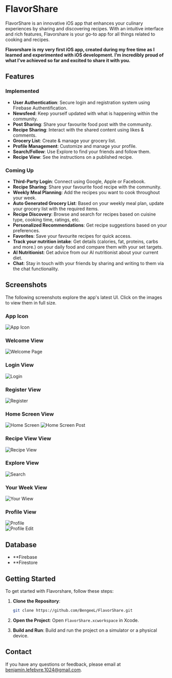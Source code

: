 # FlavorShare

FlavorShare is an innovative iOS app that enhances your culinary experiences by sharing and discovering recipes. With an intuitive interface and rich features, Flavorshare is your go-to app for all things related to cooking and recipes.

**Flavorshare is my very first iOS app, created during my free time as I learned and experimented with iOS development. I’m incredibly proud of what I’ve achieved so far and excited to share it with you.** 

## Features
### Implemented
- **User Authentication**: Secure login and registration system using Firebase Authentification.
- **Newsfeed**: Keep yourself updated with what is happening within the community.
- **Post Sharing**: Share your favourite food post with the community.
- **Recipe Sharing**: Interact with the shared content using likes & comments.
- **Grocery List**: Create & manage your grocery list.
- **Profile Management**: Customize and manage your profile.
- **Search/Follow**: Use Explore to find your friends and follow them.
- **Recipe View**: See the instructions on a published recipe.

### Coming Up
- **Third-Party Login**: Connect using Google, Apple or Facebook.
- **Recipe Sharing**: Share your favourite food recipe with the community.
- **Weekly Meal Planning**: Add the recipes you want to cook throughout your week.
- **Auto Generated Grocery List**: Based on your weekly meal plan, update your grocery list with the required items.
- **Recipe Discovery**: Browse and search for recipes based on cuisine type, cooking time, ratings, etc.
- **Personalized Recommendations**: Get recipe suggestions based on your preferences.
- **Favorites**: Save your favourite recipes for quick access.
- **Track your nutrition intake**: Get details (calories, fat, proteins, carbs and more.) on your daily food and compare them with your set targets.
- **AI Nutritionist**: Get advice from our AI nutritionist about your current diet.
- **Chat**: Stay in touch with your friends by sharing and writing to them via the chat functionality.

## Screenshots

The following screenshots explore the app's latest UI. Click on the images to view them in full size.

### App Icon
![App Icon](readme_ressources/icon.jpg)

### Welcome View
![Welcome Page](readme_ressources/welcome.jpg)

### Login View
![Login](readme_ressources/login.jpg)

### Register View
![Register](readme_ressources/register.jpg)

### Home Screen View
![Home Screen](readme_ressources/home.jpg)
![Home Screen Post](readme_ressources/home_post.jpg)

### Recipe View View
![Recipe View](readme_ressources/recipe_view.jpg)

### Explore View
![Search](readme_ressources/explore.jpg)

### Your Week View
![Your Wiew](readme_ressources/grocery_list.jpg)  

### Profile View
![Profile](readme_ressources/profile.jpg)  
![Profile Edit](readme_ressources/profile_edit.jpg)





## Database
- **Firebase
- **Firestore

## Getting Started

To get started with Flavorshare, follow these steps:

1. **Clone the Repository**:
    ```bash
    git clone https://github.com/BengeeL/FlavorShare.git
    ```

2. **Open the Project**:
    Open `FlavorShare.xcworkspace` in Xcode.

3. **Build and Run**:
    Build and run the project on a simulator or a physical device.

## Contact

If you have any questions or feedback, please email at [benjamin.lefebvre.1024@gmail.com](mailto:benjamin.lefebvre.1024@gmail.com).
